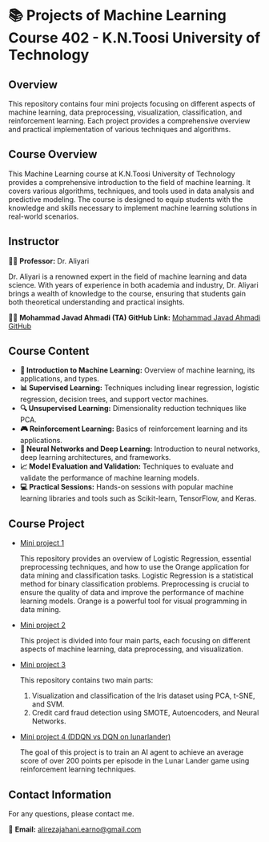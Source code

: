 # 📚 Projects of Machine Learning Course 402 - K.N.Toosi University of Technology

## Overview
This repository contains four mini projects focusing on different aspects of machine learning, data preprocessing, visualization, classification, and reinforcement learning. Each project provides a comprehensive overview and practical implementation of various techniques and algorithms.

## Course Overview

This Machine Learning course at K.N.Toosi University of Technology provides a comprehensive introduction to the field of machine learning. It covers various algorithms, techniques, and tools used in data analysis and predictive modeling. The course is designed to equip students with the knowledge and skills necessary to implement machine learning solutions in real-world scenarios.

## Instructor

👨‍🏫 **Professor:** Dr. Aliyari

Dr. Aliyari is a renowned expert in the field of machine learning and data science. With years of experience in both academia and industry, Dr. Aliyari brings a wealth of knowledge to the course, ensuring that students gain both theoretical understanding and practical insights.

👨‍💻 **Mohammad Javad Ahmadi (TA) GitHub Link:** [Mohammad Javad Ahmadi GitHub](https://github.com/MJAHMADEE)

## Course Content

- **📘 Introduction to Machine Learning:** Overview of machine learning, its applications, and types.
- **📊 Supervised Learning:** Techniques including linear regression, logistic regression, decision trees, and support vector machines.
- **🔍 Unsupervised Learning:** Dimensionality reduction techniques like PCA.
- **🎮 Reinforcement Learning:** Basics of reinforcement learning and its applications.
- **🧠 Neural Networks and Deep Learning:** Introduction to neural networks, deep learning architectures, and frameworks.
- **📈 Model Evaluation and Validation:** Techniques to evaluate and validate the performance of machine learning models.
- **💻 Practical Sessions:** Hands-on sessions with popular machine learning libraries and tools such as Scikit-learn, TensorFlow, and Keras.

## Course Project

- [Mini project 1](https://github.com/Earnoo/ML4022KNTU/tree/main/Mini%20project%201)
  
  This repository provides an overview of Logistic Regression, essential preprocessing techniques, and how to use the Orange application for data mining and classification tasks. Logistic Regression is a statistical method for binary classification problems. Preprocessing is crucial to ensure the quality of data and improve the performance of machine learning models. Orange is a powerful tool for visual programming in data mining.
- [Mini project 2](https://github.com/Earnoo/ML4022KNTU/tree/main/Mini%20project%202)
  
  This project is divided into four main parts, each focusing on different aspects of machine learning, data preprocessing, and visualization.
- [Mini project 3](https://github.com/Earnoo/ML4022KNTU/tree/main/Mini%20project%203)

  This repository contains two main parts:
  
  1. Visualization and classification of the Iris dataset using PCA, t-SNE, and SVM.
  2. Credit card fraud detection using SMOTE, Autoencoders, and Neural Networks.
   
- [Mini project 4 (DDQN vs DQN on lunarlander)](https://github.com/Earnoo/ML4022KNTU/tree/main/DDQN-DQN-on-lunarlander)
  
  The goal of this project is to train an AI agent to achieve an average score of over 200 points per episode in the Lunar Lander game using reinforcement learning techniques.

## Contact Information

For any questions, please contact me.

📧 **Email:** [alirezajahani.earno@gmail.com](mailto:alirezajahani.earno@gmail.com)

